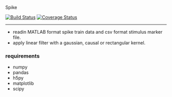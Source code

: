 Spike

[![Build Status](https://travis-ci.org/ZaneMuir/NeuroAnalysis.svg?branch=master)](https://travis-ci.org/ZaneMuir/NeuroAnalysis)
[![Coverage Status](https://coveralls.io/repos/github/ZaneMuir/NeuroAnalysis/badge.svg?branch=master)](https://coveralls.io/github/ZaneMuir/NeuroAnalysis?branch=master)

---

- readin MATLAB format spike train data and csv format stimulus marker file.
- apply linear filter with a gaussian, causal or rectangular kernel.

### requirements
- numpy
- pandas
- h5py
- matplotlib
- scipy
